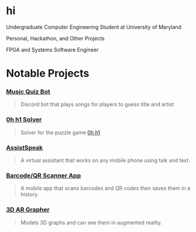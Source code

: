 # hi

Undergraduate Computer Engineering Student at University of Maryland

Personal, Hackathon, and Other Projects

FPGA and Systems Software Engineer

# Notable Projects

### [Music Quiz Bot](https://github.com/fetf/music-quiz)
> Discord bot that plays songs for players to guess title and artist

### [0h h1 Solver](https://github.com/notvictorl/0hh1-Solver)  
> Solver for the puzzle game [0h h1](https://0hh1.com)  

### [AssistSpeak](https://github.com/fetf/AssistSpeak)
> A virtual assistant that works on any mobile phone using talk and text.

### [Barcode/QR Scanner App](https://github.com/fetf/Barcode-QR-Scanner)
> A mobile app that scans barcodes and QR codes then saves them in a history.

### [3D AR Grapher](https://github.com/fetf/3D-AR-Grapher)
> Models 3D graphs and can see them in augmented reality.
